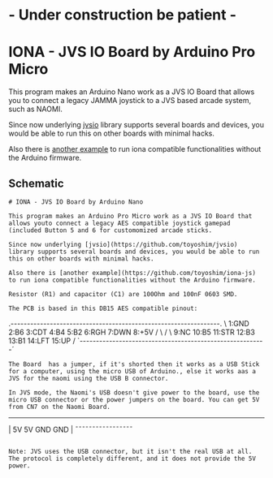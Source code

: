 # - Under construction be patient -

# IONA - JVS IO Board by Arduino Pro Micro

This program makes an Arduino Nano work as a JVS IO Board that allows you to connect a legacy JAMMA joystick to a JVS based arcade system, such as NAOMI.

Since now underlying [jvsio](https://github.com/toyoshim/jvsio) library supports several boards and devices, you would be able to run this on other boards with minimal hacks.

Also there is [another example](https://github.com/toyoshim/iona-js) to run iona compatible functionalities without the Arduino firmware.


## Schematic
```
# IONA - JVS IO Board by Arduino Nano

This program makes an Arduino Pro Micro work as a JVS IO Board that allows youto connect a legacy AES compatible joystick gamepad (included Button 5 and 6 for customomized arcade sticks.

Since now underlying [jvsio](https://github.com/toyoshim/jvsio) library supports several boards and devices, you would be able to run this on other boards with minimal hacks.

Also there is [another example](https://github.com/toyoshim/iona-js) to run iona compatible functionalities without the Arduino firmware.

Resistor (R1) and capacitor (C1) are 100Ohm and 100nF 0603 SMD.

The PCB is based in this DB15 AES compatible pinout:
```
.----------------------------------------------------------------.
\ 1:GND   2:B6    3:CDT   4:B4    5:B2    6:RGH   7:DWN   8:+5V  /
 \                                                              /
  \  9:NC   10:B5   11:STR    12:B3   13:B1   14:LFT    15:UP  /
    `---------------------------------------------------------´
```
The Board  has a jumper, if it's shorted then it works as a USB Stick for a computer, using the micro USB of Arduino., else it works aas a JVS for the naomi using the USB B connector.

In JVS mode, the Naomi's USB doesn't give power to the board, use the micro USB connector or the power jumpers on the board. You can get 5V from CN7 on the Naomi Board.
```
 _________________
| 5V  5V  GND GND |
 ¯¯¯¯¯¯¯¯¯¯¯¯¯¯¯¯¯
```

Note: JVS uses the USB connector, but it isn't the real USB at all.
The protocol is completely different, and it does not provide the 5V power.

